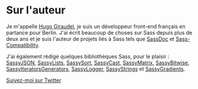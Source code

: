 
# Sur l'auteur

Je m'appelle [Hugo Giraudel](http://hugogiraudel.com), je suis un développeur front-end français en partance pour Berlin. J'ai écrit beaucoup de choses sur Sass depuis plus de deux ans et je suis l'auteur de projets liés à Sass tels que [SassDoc](http://sassdoc.com) et [Sass-Compatibility](http://sass-compatibility.github.io).

J'ai également rédigé quelques bibliothèques Sass, pour le plaisir&nbsp;: [SassyJSON](https://github.com/HugoGiraudel/SassyJSON), [SassyLists](http://sassylists.com), [SassySort](https://github.com/HugoGiraudel/SassySort), [SassyCast](https://github.com/HugoGiraudel/SassyCast), [SassyMatrix](https://github.com/HugoGiraudel/SassyMatrix), [SassyBitwise](https://github.com/HugoGiraudel/SassyBitwise), [SassyIteratorsGenerators](https://github.com/HugoGiraudel/SassyIteratorsGenerators), [SassyLogger](https://github.com/HugoGiraudel/SassyLogger), [SassyStrings](https://github.com/HugoGiraudel/SassyStrings) et [SassyGradients](https://github.com/HugoGiraudel/SassyGradients).

<div class="button-wrapper">
  <a href="https://twitter.com/{{ site.twitter_username }}" target="_blank" class="button">Suivez-moi sur Twitter</a>
</div>
